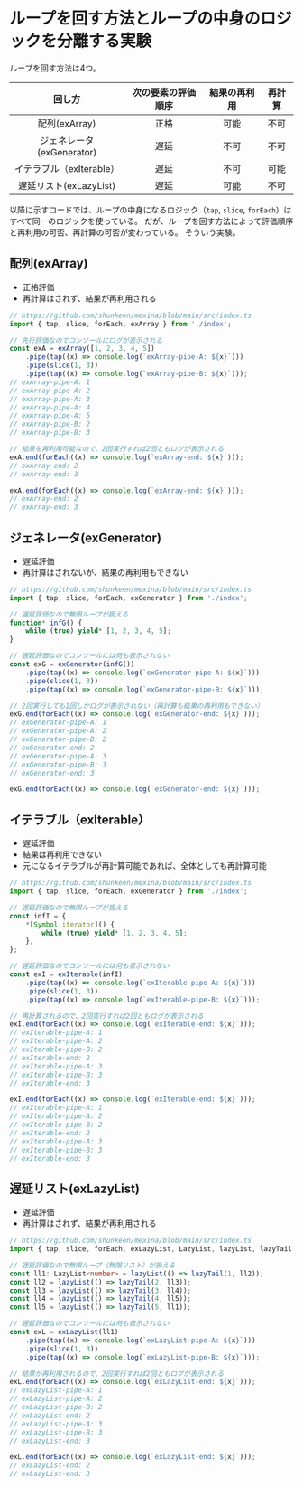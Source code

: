 # ループを回す方法とループの中身のロジックを分離する実験

ループを回す方法は4つ。

|回し方|次の要素の評価順序|結果の再利用|再計算|
|:----:|:--:|:----------:|:----:|
|配列(exArray)|正格|可能|不可|
|ジェネレータ(exGenerator)|遅延|不可|不可|
|イテラブル（exIterable）|遅延|不可|可能|
|遅延リスト(exLazyList)|遅延|可能|不可|

以降に示すコードでは、ループの中身になるロジック（`tap`, `slice`, `forEach`）はすべて同一のロジックを使っている。
だが、ループを回す方法によって評価順序と再利用の可否、再計算の可否が変わっている。
そういう実験。


## 配列(exArray)

* 正格評価
* 再計算はされず、結果が再利用される

```ts
// https://github.com/shunkeen/mexina/blob/main/src/index.ts
import { tap, slice, forEach, exArray } from './index';

// 先行評価なのでコンソールにログが表示される
const exA = exArray([1, 2, 3, 4, 5])
    .pipe(tap((x) => console.log(`exArray-pipe-A: ${x}`)))
    .pipe(slice(1, 3))
    .pipe(tap((x) => console.log(`exArray-pipe-B: ${x}`)));
// exArray-pipe-A: 1
// exArray-pipe-A: 2
// exArray-pipe-A: 3
// exArray-pipe-A: 4
// exArray-pipe-A: 5
// exArray-pipe-B: 2
// exArray-pipe-B: 3

// 結果を再利用可能なので、2回実行すれば2回ともログが表示される
exA.end(forEach((x) => console.log(`exArray-end: ${x}`)));
// exArray-end: 2
// exArray-end: 3

exA.end(forEach((x) => console.log(`exArray-end: ${x}`)));
// exArray-end: 2
// exArray-end: 3
```


## ジェネレータ(exGenerator)

* 遅延評価
* 再計算はされないが、結果の再利用もできない

```ts
// https://github.com/shunkeen/mexina/blob/main/src/index.ts
import { tap, slice, forEach, exGenerator } from './index';

// 遅延評価なので無限ループが扱える
function* infG() {
    while (true) yield* [1, 2, 3, 4, 5];
}

// 遅延評価なのでコンソールには何も表示されない
const exG = exGenerator(infG())
    .pipe(tap((x) => console.log(`exGenerator-pipe-A: ${x}`)))
    .pipe(slice(1, 3))
    .pipe(tap((x) => console.log(`exGenerator-pipe-B: ${x}`)));

// 2回実行しても1回しかログが表示されない（再計算も結果の再利用もできない）
exG.end(forEach((x) => console.log(`exGenerator-end: ${x}`)));
// exGenerator-pipe-A: 1
// exGenerator-pipe-A: 2
// exGenerator-pipe-B: 2
// exGenerator-end: 2
// exGenerator-pipe-A: 3
// exGenerator-pipe-B: 3
// exGenerator-end: 3

exG.end(forEach((x) => console.log(`exGenerator-end: ${x}`)));
```


## イテラブル（exIterable）

* 遅延評価
* 結果は再利用できない
* 元になるイテラブルが再計算可能であれば、全体としても再計算可能

```ts
// https://github.com/shunkeen/mexina/blob/main/src/index.ts
import { tap, slice, forEach, exGenerator } from './index';

// 遅延評価なので無限ループが扱える
const infI = {
    *[Symbol.iterator]() {
        while (true) yield* [1, 2, 3, 4, 5];
    },
};

// 遅延評価なのでコンソールには何も表示されない
const exI = exIterable(infI)
    .pipe(tap((x) => console.log(`exIterable-pipe-A: ${x}`)))
    .pipe(slice(1, 3))
    .pipe(tap((x) => console.log(`exIterable-pipe-B: ${x}`)));

// 再計算されるので、2回実行すれば2回ともログが表示される
exI.end(forEach((x) => console.log(`exIterable-end: ${x}`)));
// exIterable-pipe-A: 1
// exIterable-pipe-A: 2
// exIterable-pipe-B: 2
// exIterable-end: 2
// exIterable-pipe-A: 3
// exIterable-pipe-B: 3
// exIterable-end: 3

exI.end(forEach((x) => console.log(`exIterable-end: ${x}`)));
// exIterable-pipe-A: 1
// exIterable-pipe-A: 2
// exIterable-pipe-B: 2
// exIterable-end: 2
// exIterable-pipe-A: 3
// exIterable-pipe-B: 3
// exIterable-end: 3
```


## 遅延リスト(exLazyList)

* 遅延評価
* 再計算はされず、結果が再利用される

```ts
// https://github.com/shunkeen/mexina/blob/main/src/index.ts
import { tap, slice, forEach, exLazyList, LazyList, lazyList, lazyTail } from './index';

// 遅延評価なので無限ループ（無限リスト）が扱える
const ll1: LazyList<number> = lazyList(() => lazyTail(1, ll2));
const ll2 = lazyList(() => lazyTail(2, ll3));
const ll3 = lazyList(() => lazyTail(3, ll4));
const ll4 = lazyList(() => lazyTail(4, ll5));
const ll5 = lazyList(() => lazyTail(5, ll1));

// 遅延評価なのでコンソールには何も表示されない
const exL = exLazyList(ll1)
    .pipe(tap((x) => console.log(`exLazyList-pipe-A: ${x}`)))
    .pipe(slice(1, 3))
    .pipe(tap((x) => console.log(`exLazyList-pipe-B: ${x}`)));

// 結果が再利用されるので、2回実行すれば2回ともログが表示される
exL.end(forEach((x) => console.log(`exLazyList-end: ${x}`)));
// exLazyList-pipe-A: 1
// exLazyList-pipe-A: 2
// exLazyList-pipe-B: 2
// exLazyList-end: 2
// exLazyList-pipe-A: 3
// exLazyList-pipe-B: 3
// exLazyList-end: 3

exL.end(forEach((x) => console.log(`exLazyList-end: ${x}`)));
// exLazyList-end: 2
// exLazyList-end: 3
```
